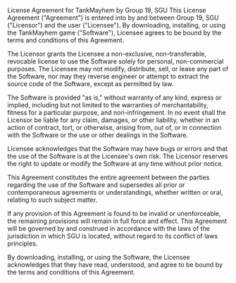 License Agreement for TankMayhem by Group 19, SGU
This License Agreement ("Agreement") is entered into by and between Group 19, SGU ("Licensor") and the user ("Licensee"). By downloading, installing, or using the TankMayhem game ("Software"), Licensee agrees to be bound by the terms and conditions of this Agreement.

The Licensor grants the Licensee a non-exclusive, non-transferable, revocable license to use the Software solely for personal, non-commercial purposes. The Licensee may not modify, distribute, sell, or lease any part of the Software, nor may they reverse engineer or attempt to extract the source code of the Software, except as permitted by law.

The Software is provided "as is," without warranty of any kind, express or implied, including but not limited to the warranties of merchantability, fitness for a particular purpose, and non-infringement. In no event shall the Licensor be liable for any claim, damages, or other liability, whether in an action of contract, tort, or otherwise, arising from, out of, or in connection with the Software or the use or other dealings in the Software.

Licensee acknowledges that the Software may have bugs or errors and that the use of the Software is at the Licensee's own risk. The Licensor reserves the right to update or modify the Software at any time without prior notice.

This Agreement constitutes the entire agreement between the parties regarding the use of the Software and supersedes all prior or contemporaneous agreements or understandings, whether written or oral, relating to such subject matter.

If any provision of this Agreement is found to be invalid or unenforceable, the remaining provisions will remain in full force and effect. This Agreement will be governed by and construed in accordance with the laws of the jurisdiction in which SGU is located, without regard to its conflict of laws principles.

By downloading, installing, or using the Software, the Licensee acknowledges that they have read, understood, and agree to be bound by the terms and conditions of this Agreement.

